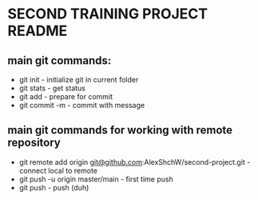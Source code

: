# SECOND TRAINING PROJECT README

## main git commands:
* git init - initialize git in current folder 
* git stats - get status 
* git add - prepare for commit
* git commit -m - commit with message 

## main git commands for working with remote repository
* git remote add origin git@github.com:AlexShchW/second-project.git - connect local to remote
* git push -u origin master/main - first time push 
* git push - push (duh)
